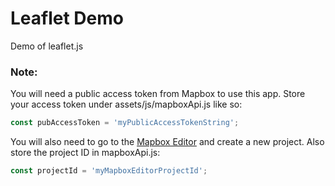 # Leaflet Demo

Demo of leaflet.js

### Note:
You will need a public access token from Mapbox to use this app. Store your access token under assets/js/mapboxApi.js like so:
```javascript
const pubAccessToken = 'myPublicAccessTokenString';
```
You will also need to go to the [Mapbox Editor](https://www.mapbox.com/studio/classic/projects/) and create a new project. Also store the project ID in mapboxApi.js:
```javascript
const projectId = 'myMapboxEditorProjectId';
```